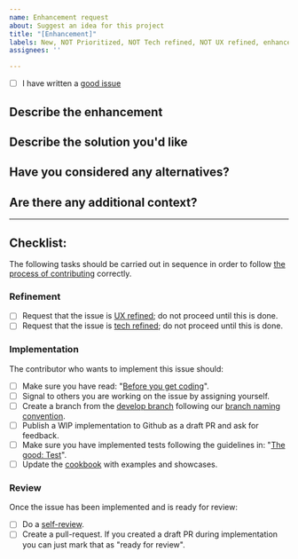 ```yaml
---
name: Enhancement request
about: Suggest an idea for this project
title: "[Enhancement]"
labels: New, NOT Prioritized, NOT Tech refined, NOT UX refined, enhancement
assignees: ''

---
```


- [ ] I have written a [good issue](https://github.com/kirbydesign/designsystem/wiki/The-Good%3A-Issue) 

<!-- 
Explanation of applied labels can be found here: https://github.com/kirbydesign/designsystem/labels

The good issue: contains only one issue, is self-contained, is specific & unambigious, follows the template, has a good title, is easy to read and contains screenshots & -recordings
-->

## Describe the enhancement
<!-- Replace this paragraph with a clear and concise description of what the enhancement is. I.e: I would like Component X to be able to ... -->

## Describe the solution you'd like
<!-- Replace this paragraph with a clear and concise description of what you want to happen -->

## Have you considered any alternatives?
<!-- Replace this paragraph with a clear and concise description of any alternative solutions or enhancement you've considered (if any) -->

## Are there any additional context?
<!-- Replace this paragraph with any additional context or screenshots (if any) -->

<hr />

## Checklist:

The following tasks should be carried out in sequence in order to follow [the process of contributing](https://github.com/kirbydesign/designsystem/blob/main/.github/CONTRIBUTING.md/#the-process-of-contributing) correctly.

### Refinement

- [ ] Request that the issue is [UX refined](https://github.com/kirbydesign/designsystem/blob/main/.github/CONTRIBUTING.md/#ux-refinement); do not proceed until this is done.
- [ ] Request that the issue is [tech refined](https://github.com/kirbydesign/designsystem/blob/main/.github/CONTRIBUTING.md/#tech-refinement); do not proceed until this is done.

### Implementation 
The contributor who wants to implement this issue should: 

- [ ] Make sure you have read: "[Before you get coding](https://github.com/kirbydesign/designsystem/blob/main/.github/CONTRIBUTING.md/#before-you-get-coding)".
- [ ] Signal to others you are working on the issue by assigning yourself.
- [ ] Create a branch from the [develop branch](https://github.com/kirbydesign/designsystem/tree/develop) following our [branch naming convention](https://github.com/kirbydesign/designsystem/wiki/The-Good%3A-Branch). 
- [ ] Publish a WIP implementation to Github as a draft PR and ask for feedback. 
- [ ] Make sure you have implemented tests following the guidelines in: "[The good: Test](https://github.com/kirbydesign/designsystem/wiki/The-Good%3A-Test)".
- [ ] Update the [cookbook](https://cookbook.kirby.design) with examples and showcases.

### Review
Once the issue has been implemented and is ready for review:

- [ ] Do a [self-review](https://github.com/kirbydesign/designsystem/wiki/The-Good%3A-Self-review). 
- [ ] Create a pull-request. If you created a draft PR during implementation you can just mark that as "ready for review".
